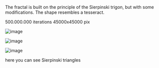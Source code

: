 The fractal is built on the principle of the Sierpinski trigon, but with some modifications. The shape resembles a tesseract.

500.000.000 iterations 45000x45000 pix 

![image](https://github.com/user-attachments/assets/57f4a297-c7f0-4a3c-92db-1f790244c610)

![image](https://github.com/user-attachments/assets/719f7687-5327-4173-b27f-c7f7ad897afe)


![image](https://github.com/user-attachments/assets/b67ec42a-2325-4bba-b10d-f6d3a5e939ba)

here you can see Sierpinski triangles
